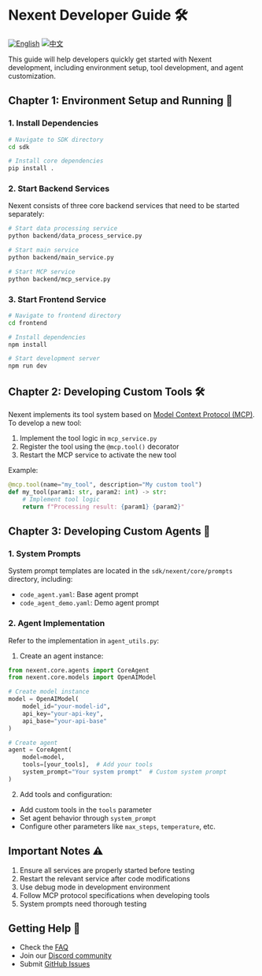 # Nexent Developer Guide 🛠️

[![English](https://img.shields.io/badge/English-Guide-blue)](DEVELOPPER_NOTE.md)
[![中文](https://img.shields.io/badge/中文-指南-green)](DEVELOPPER_NOTE_CN.md)

This guide will help developers quickly get started with Nexent development, including environment setup, tool development, and agent customization.

## Chapter 1: Environment Setup and Running 🚀

### 1. Install Dependencies
```bash
# Navigate to SDK directory
cd sdk

# Install core dependencies
pip install .
```

### 2. Start Backend Services
Nexent consists of three core backend services that need to be started separately:

```bash
# Start data processing service
python backend/data_process_service.py

# Start main service
python backend/main_service.py

# Start MCP service
python backend/mcp_service.py
```

### 3. Start Frontend Service
```bash
# Navigate to frontend directory
cd frontend

# Install dependencies
npm install

# Start development server
npm run dev
```

## Chapter 2: Developing Custom Tools 🛠️

Nexent implements its tool system based on [Model Context Protocol (MCP)](https://github.com/modelcontextprotocol/python-sdk). To develop a new tool:

1. Implement the tool logic in `mcp_service.py`
2. Register the tool using the `@mcp.tool()` decorator
3. Restart the MCP service to activate the new tool

Example:
```python
@mcp.tool(name="my_tool", description="My custom tool")
def my_tool(param1: str, param2: int) -> str:
    # Implement tool logic
    return f"Processing result: {param1} {param2}"
```

## Chapter 3: Developing Custom Agents 🤖

### 1. System Prompts
System prompt templates are located in the `sdk/nexent/core/prompts` directory, including:
- `code_agent.yaml`: Base agent prompt
- `code_agent_demo.yaml`: Demo agent prompt

### 2. Agent Implementation
Refer to the implementation in `agent_utils.py`:

1. Create an agent instance:
```python
from nexent.core.agents import CoreAgent
from nexent.core.models import OpenAIModel

# Create model instance
model = OpenAIModel(
    model_id="your-model-id",
    api_key="your-api-key",
    api_base="your-api-base"
)

# Create agent
agent = CoreAgent(
    model=model,
    tools=[your_tools],  # Add your tools
    system_prompt="Your system prompt"  # Custom system prompt
)
```

2. Add tools and configuration:
- Add custom tools in the `tools` parameter
- Set agent behavior through `system_prompt`
- Configure other parameters like `max_steps`, `temperature`, etc.

## Important Notes ⚠️

1. Ensure all services are properly started before testing
2. Restart the relevant service after code modifications
3. Use debug mode in development environment
4. Follow MCP protocol specifications when developing tools
5. System prompts need thorough testing

## Getting Help 💬

- Check the [FAQ](FAQ.md)
- Join our [Discord community](https://discord.gg/tb5H3S3wyv)
- Submit [GitHub Issues](https://github.com/AI-Application-Innovation/nexent/issues) 